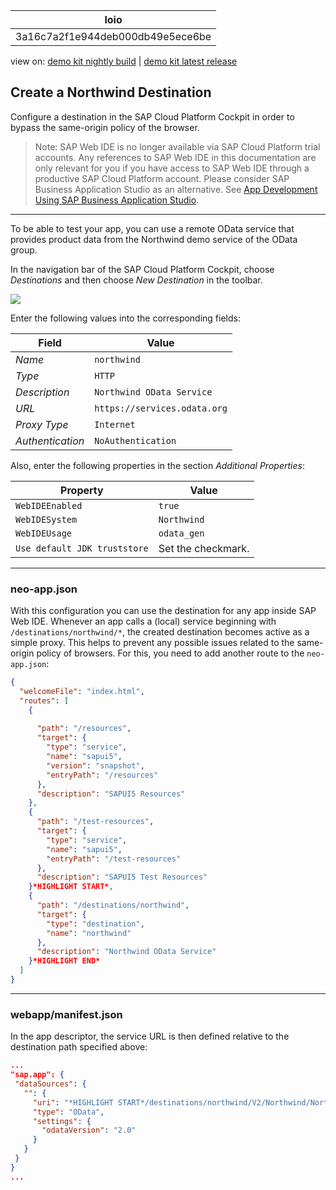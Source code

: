 <!-- loio3a16c7a2f1e944deb000db49e5ece6be -->

| loio |
| -----|
| 3a16c7a2f1e944deb000db49e5ece6be |

<div id="loio">

view on: [demo kit nightly build](https://openui5nightly.hana.ondemand.com/#/topic/3a16c7a2f1e944deb000db49e5ece6be) | [demo kit latest release](https://openui5.hana.ondemand.com/#/topic/3a16c7a2f1e944deb000db49e5ece6be)</div>

## Create a Northwind Destination

Configure a destination in the SAP Cloud Platform Cockpit in order to bypass the same-origin policy of the browser.

> Note:
> SAP Web IDE is no longer available via SAP Cloud Platform trial accounts. Any references to SAP Web IDE in this documentation are only relevant for you if you have access to SAP Web IDE through a productive SAP Cloud Platform account. Please consider SAP Business Application Studio as an alternative. See [App Development Using SAP Business Application Studio](App_Development_Using_SAP_Business_Application_Studio_6bbad66.md).
> 
> 

***

To be able to test your app, you can use a remote OData service that provides product data from the Northwind demo service of the OData group.

In the navigation bar of the SAP Cloud Platform Cockpit, choose *Destinations* and then choose *New Destination* in the toolbar.

 ![](loiod4b788e837474db8a62f91b376ec4086_HiRes.png) 

Enter the following values into the corresponding fields:

|Field|Value|
|-----|-----|
| *Name* | `northwind` |
| *Type* | `HTTP` |
| *Description* | `Northwind OData Service` |
| *URL* | `https://services.odata.org` |
| *Proxy Type* | `Internet` |
| *Authentication* | `NoAuthentication` |

Also, enter the following properties in the section *Additional Properties*:

|Property|Value|
|--------|-----|
| `WebIDEEnabled` | `true` |
| `WebIDESystem` | `Northwind` |
| `WebIDEUsage` | `odata_gen` |
| `Use default JDK truststore` |Set the checkmark.|

***

<a name="loio3a16c7a2f1e944deb000db49e5ece6be__section_ill_4vz_ghb"/>

### neo-app.json

With this configuration you can use the destination for any app inside SAP Web IDE. Whenever an app calls a \(local\) service beginning with `/destinations/northwind/*`, the created destination becomes active as a simple proxy. This helps to prevent any possible issues related to the same-origin policy of browsers. For this, you need to add another route to the `neo-app.json`:

``` json
{
  "welcomeFile": "index.html",
  "routes": [
    {
      
      "path": "/resources",
      "target": {
        "type": "service",
        "name": "sapui5",
        "version": "snapshot",
        "entryPath": "/resources"
      },
      "description": "SAPUI5 Resources"
    },
    {
      "path": "/test-resources",
      "target": {
        "type": "service",
        "name": "sapui5",
        "entryPath": "/test-resources"
      },
      "description": "SAPUI5 Test Resources"
    }*HIGHLIGHT START*,
    {
      "path": "/destinations/northwind",
      "target": {
        "type": "destination",
        "name": "northwind"
      },
      "description": "Northwind OData Service"
    }*HIGHLIGHT END*
  ]
}
```

***

<a name="loio3a16c7a2f1e944deb000db49e5ece6be__section_t5m_fwz_ghb"/>

### webapp/manifest.json

In the app descriptor, the service URL is then defined relative to the destination path specified above:

``` json
...
"sap.app": {
 "dataSources": {
   "": {
     "uri": "*HIGHLIGHT START*/destinations/northwind/V2/Northwind/Northwind.svc/*HIGHLIGHT END*",
     "type": "OData",
     "settings": {
       "odataVersion": "2.0"
     }
   }
 }
}
...
```


